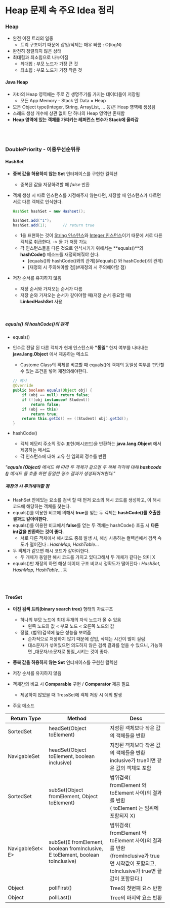 

# Heap 문제 속 주요 Idea 정리

### Heap

* 완전 이진 트리의 일종
  * 트리 구조이기 때문에 삽입/삭제는 매우 빠름 : O(logN)
* 완전히 정렬되지 않은 상태
* 최대힙과 최소힙으로 나누어짐
  * 최대힙 : 부모 노드가 가장 큰 것
  * 최소힙 : 부모 노드가 가장 작은 것



#### Java Heap

* 자바의 Heap 영역에는 주로 긴 생명주기를 가지는 데이터들이 저장됨
  * 모든 App Memory - Stack 안 Data = Heap
* 모든 Object type(Integer, String, ArrayList, ... 등)은 Heap 영역에 생성됨
* 스래드 생성 개수에 상관 없이 단 하나의 Heap 영역만 존재함
* **Heap 영역에 있는 객체를 가리키는 레퍼런스 변수가 Stack에 올라감**

<br>

<br>

### DoublePriority - 이중우선순위큐

#### HashSet

* **중복 값을 허용하지 않는 Set** 인터페이스를 구현한 컬렉션

  * 중복된 값을 저장하려할 때 *false* 반환

* 객체 생성 시 따로 인스턴스를 지정해주지 않는다면, 저장할 때 인스턴스가 다르면 서로 다른 객체로 인식한다.

  ```java
  HashSet hashSet = new Hashset();
  
  hashSet.add("1");
  hashSet.add(1);		// return true
  ```

  * 1을 표현하는 것이 <u>String 인스턴스</u>와 <u>Integer 인스턴스</u>이기 때문에 서로 다른 객체로 취급한다. -> 둘 가 저장 가능
  * 각 인스턴스들을 다른 것으로 인식시키기 위해서는 **equals()**와 **hashCode()** 메소드를 재정의해줘야 한다.
    * [equals()와 hashCode()와의 관계](#equals() 와 hashCode()의 관계)
    * [재정의 시 주의해야할 점](#재정의 시 주의해야할 점)

* 저장 순서를 유지하지 않음

  * 저장 순서와 가져오는 순서가 다름
  * 저장 순와 가져오는 순서가 같아야할 때(저장 순서 중요할 때) **LinkedHashSet** 사용

<br>

##### equals() 와 hashCode()의 관계

* equals() 
  
* 인수로 전달 된 다른 객체가 현재 인스턴스와 **"동일"** 한지 여부를 나타내는 **java.lang.Object** 에서 제공하는 메소드
  
  * Custome Class의 객체를 비교할 때 equals()에 객체의 동일성 여부를 판단할 수 있는 조건을 넣어 재정의해야한다.
  
  ```java
  // 예시
  @Override
  public boolean equals(Object obj) {
      if (obj == null) return false;
      if (!(obj instanceof Student))
          return false;
      if (obj == this)
          return true;
      return this.getId() == ((Student) obj).getId();
  }
  ```
  
  

* hashCode()
  * 객체 메모리 주소의 정수 표현(해시코드)을 반환하는 **java.lang.Object** 에서제공하는 메서드
  * 각 인스턴스에 대해 고유 한 임의의 정수를 반환



_"**equals (Object)** 메서드 에 따라 두 객체가 같으면 두 객체 각각에 대해 **hashcode ()** 메서드 를 호출 하면 동일한 정수 결과가 생성되어야한다."_



##### 재정의 시 주의해야할 점

* HashSet 안에있는 요소를 검색 할 때 먼저 요소의 해시 코드를 생성하고, 이 해시 코드에 해당하는 객체를 찾는다.
* equals()를 이용한 비교에 의해서 **true**를 얻는 두 객체는 **hashCode()를 호출한 결과도 같아야한다.**
* equals()를 이용한 비교에서 **false**를 얻는 두 객체는 hashCode() 호출 시 **다른 int값을 반환하는 것이 좋다.**
  * 서로 다른 객체에서 해시코드 중복 발생 시, 해싱 사용하는 컬렉션에서 검색 속도가 떨어진다 : _HashMap, HashTable_...
* 두 객체가 같으면 해시 코드가 같아야한다.
  * 두 개체가 동일한 해시 코드를 가지고 있다고해서 두 개체가 같다는 의미 X
* equals()만 재정의 하면 해싱 데이터 구조 비교시 정확도가 떨어진다 :  _HashSet, HashMap, HashTable_... 등

<br>

<br>

#### TreeSet

* **이진 검색 트리(binary search tree)** 형태의 자료구조
  * 하나의 부모 노드에 최대 두개의 자식 노드가 올 수 있음
    * 왼쪽 노드의 값 < 부모 노드 < 오른쪽 노드의 값 
  * 정렬, (범위)검색에 높은 성능을 보여줌
    * 순차적으로 저장하지 않기 때문에 삽입, 삭제는 시간이 많이 걸림
    * 대소문자가 섞여있으면 의도하지 않은 검색 결과를 얻을 수 있으니, 가능하면 _대문자/소문자로 통일_시키는 것이 좋다.
* **중복 값을 허용하지 않는 Set** 인터페이스를 구현한 컬렉션
* 저장 순서를 유지하지 않음
* 객체간의 비교 시 **Comparable** 구현 / **Comparator** 제공 필요
  * 제공하지 않았을 때 TressSet에 객체 저장 시 예외 발생



* 주요 메소드

| Return Type      | Method                                                       | Desc                                                         |
| ---------------- | ------------------------------------------------------------ | ------------------------------------------------------------ |
| SortedSet        | headSet(Object toElement)                                    | 지정된 객체보다 작은 값의 객체들을 반환                      |
| NavigableSet     | headSet(Object toElement, boolean inclusive)                 | 지정된 객체보다 작은 값의 객체들을 반환 <br>inclusive가 true이면 같은 값의 객체도 포함 |
| SortedSet        | subSet(Object fromElement, Object toElement)                 | 범위검색( fromElement 와 toElement 사이)의 결과를 반환 <br>( toElement 는 범위에 포함되지 X) |
| NavigableSet< E> | subSet(E fromElement, boolean fromInclusive, E toElement, boolean toInclusive) | 범위검색( fromElement 와 toElement 사이)의 결과를 반환 <br>(fromInclusive가 true면 시작값이 포함되고, toInclusive가 true면 끝 값이 포함된다.) |
| Object           | pollFirst()                                                  | Tree의 첫번째 요소 반환                                      |
| Object           | pollLast()                                                   | Tree의 마지막 요소 반환                                      |














